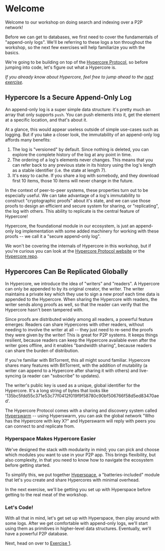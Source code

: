 # Welcome
Welcome to our workshop on doing search and indexing over a P2P network!

Before we can get to databases, we first need to cover the fundamentals of "append-only logs". We'll be referring to these logs a ton throughout the workshop, so the next few exercises will help familiarize you with the basics.

We're going to be building on top of the [Hypercore Protocol](https://hypercore-protocol.org), so before jumping into code, let's figure out what a Hypercore is.

*If you already know about Hypercore, feel free to jump ahead to the [next exercise](01.md).*

## Hypercore Is a Secure Append-Only Log
An append-only log is a super simple data structure: it's pretty much an array that only supports `push`. You can push elements into it, get the element at a specific location, and that's about it.

At a glance, this would appear useless outside of simple use-cases such as logging. But if you take a closer look, the immutability of an append-only log affords many benefits:
1. The log is "versioned" by default. Since nothing is deleted, you can explore the complete history of the log at any point in time.
2. The ordering of a log's elements never changes. This means that you can refer back to any previous state in its history using the log's length as a stable identifier (i.e. the state at length 7).
3. It's easy to cache. If you share a log with somebody, and they download first 10 items, those 10 items will never change in the future.

In the context of peer-to-peer systems, these properties turn out to be especially useful. We can take advantage of a log's immutability to construct "cryptographic proofs" about it's state, and we can use those proofs to design an efficient and secure system for sharing, or "replicating", the log with others. This ability to replicate is the central feature of Hypercore!

Hypercore, the foundational module in our ecosystem, is just an append-only log implementation with some added machinery for working with these proofs -- we call it a "secure append-only log".

We won't be covering the internals of Hypercore in this workshop, but if you're curious you can look at the [Hypercore Protocol website](https://hypercore-protocol.org) or the [Hypercore repo](https://github.com/hypercore-protocol/hypercore).

## Hypercores Can Be Replicated Globally 
In Hypercore, we introduce the idea of "writers" and "readers". A Hypercore can only be appended to by its original creator, the writer. The writer maintains a private key which they use to sign a new proof each time data is appended to the Hypercore. When sharing the Hypercore with readers, the writer sends along proofs as well, so that the reader can verify that the Hypercore hasn't been tampered with.

Since proofs are distributed widely among all readers, a powerful feature emerges: Readers can share Hypercores with other readers, without needing to involve the writer at all -- they just need to re-send the proofs they were given by the writer! This is great for P2P systems. It keeps things resilient, because readers can keep the Hypercore available even after the writer goes offline, and it enables "bandwidth sharing", because readers can share the burden of distribution. 

If you're familiar with BitTorrent, this all might sound familiar. Hypercore shares many features with BitTorrent, with the addition of mutability (a writer can append to a Hypercore after sharing it with others) and live-syncing (a reader can "subscribe" to updates).

The writer's public key is used as a unique, global identifier for the Hypercore. It's a long string of bytes that looks like '135bc5fdd55c371e53c77f0412f019f9f58780c90bf506766f58d5ed83470aed'.

The Hypercore Protocol comes with a sharing and discovery system called [Hyperswarm](https://github.com/hypercore-protocol/hyperswarm) -- using Hyperswarm, you can ask the global network "Who has the Hypercore with key X?" and Hyperswarm will reply with peers you can connect to and replicate from.

### Hyperspace Makes Hypercore Easier

We've designed the stack with modularity in mind; you can pick and choose which modules you want to use in your P2P app. This brings flexibility, but also complexity, in that you need to know how to navigate the ecosystem before getting started.

To simplify this, we put together [Hyperspace](https://github.com/hypercore-protocol/hyperspace), a "batteries-included" module that let's you create and share Hypercores with minimal overhead.

In the next exercise, we'll be getting you set up with Hyperspace before getting to the real meat of the workshop.

### Let's Code!

With all that in mind, let's get set up with Hyperspace, then play around with some logs. After we get comfortable with append-only logs, we'll start using them as primitives in higher-level data structures. Eventually, we'll have a powerful P2P database.

Next, head on over to [Exercise 1](01.md).
